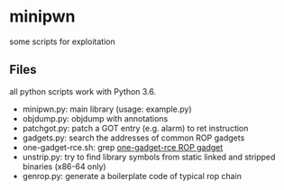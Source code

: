 # minipwn

some scripts for exploitation

## Files

all python scripts work with Python 3.6.

* minipwn.py: main library (usage: example.py)
* objdump.py: objdump with annotations
* patchgot.py: patch a GOT entry (e.g. alarm) to ret instruction
* gadgets.py: search the addresses of common ROP gadgets
* one-gadget-rce.sh: grep [one-gadget-rce ROP gadget](http://j00ru.vexillium.org/?p=2485)
* unstrip.py: try to find library symbols from static linked and stripped binaries (x86-64 only)
* genrop.py: generate a boilerplate code of typical rop chain
